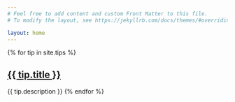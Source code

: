 ```yaml
---
# Feel free to add content and custom Front Matter to this file.
# To modify the layout, see https://jekyllrb.com/docs/themes/#overriding-theme-defaults

layout: home
---
```


{% for tip in site.tips %}
  <h2>
    <a href="{{ site.baseurl }}{{ tip.url }}">
      {{ tip.title }}
    </a>
  </h2>
  {{ tip.description }}
{% endfor %}
